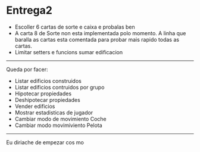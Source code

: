 # Entrega2
- Escoller 6 cartas de sorte e caixa e probalas ben
- A carta 8 de Sorte non esta implementada polo momento. A linha que baralla as cartas esta comentada para probar mais rapido todas as cartas.
- Limitar setters e funcions sumar edificacion
________________________________________________________________________
Queda por facer:
- Listar edificios construidos
- Listar edificios contruidos por grupo
- Hipotecar propiedades
- Deshipotecar propiedades
- Vender edificios
- Mostrar estadisticas de jugador
- Cambiar modo de movimiento Coche
- Cambiar modo movimiviento Pelota
_____________________________
Eu diriache de empezar cos mo